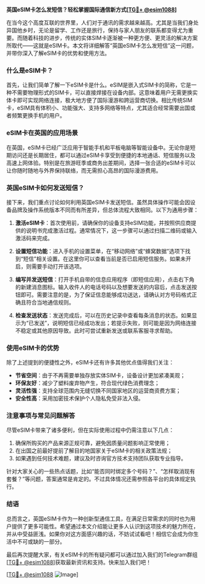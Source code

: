 **英国eSIM卡怎么发短信？轻松掌握国际通信新方式[[TG💪+ @esim1088](https://t.me/s/esim1088)]**

在当今这个高度互联的世界里，人们对于通讯的需求越来越高。尤其是当我们身处异国他乡时，无论是留学、工作还是旅行，保持与家人朋友的联系都变得尤为重要。而随着科技的进步，传统的实体SIM卡逐渐被一种更方便、更灵活的解决方案所取代——这就是eSIM卡。本文将详细解答“英国eSIM卡怎么发短信”这一问题，并带你深入了解eSIM卡的优势和使用方法。

### 什么是eSIM卡？

首先，让我们简单了解一下eSIM卡是什么。eSIM是嵌入式SIM卡的简称，它是一种不需要物理形式的SIM卡，可以直接焊接在设备内部。这意味着用户无需更换实体卡即可实现网络连接，极大地方便了国际漫游和跨运营商切换。相比传统SIM卡，eSIM具有体积小、功能强大、支持多网络等特点，尤其适合经常需要出国或者频繁更换手机的用户。

### eSIM卡在英国的应用场景

在英国，eSIM卡已经广泛应用于智能手机和平板电脑等智能设备中。无论你是短期访问还是长期居住，都可以通过eSIM卡享受到便捷的本地通话、短信服务以及高速上网体验。特别是在旅游旺季或商务出差期间，选择一张合适的eSIM卡可以让你随时随地与外界保持联络，而无需担心高昂的国际漫游费用。

### 英国eSIM卡如何发送短信？

接下来，我们重点讨论如何利用英国eSIM卡发送短信。虽然具体操作可能会因设备品牌及操作系统版本不同而有所差异，但总体流程大致相同。以下为通用步骤：

1. **激活eSIM卡**：首次使用前，请确保你的设备支持eSIM功能，并按照供应商提供的说明书完成激活过程。通常情况下，这一步骤可以通过扫描二维码或输入激活码来完成。
   
2. **设置短信功能**：进入手机的设置菜单，在“移动网络”或“蜂窝数据”选项下找到“短信”相关设置。在这里你可以查看当前是否已启用短信服务。如果未开启，则需要手动打开该选项。

3. **编写并发送短信**：打开手机自带的信息应用程序（即短信应用），点击右下角的新建消息图标。输入收件人的电话号码以及想要发送的内容后，点击发送按钮即可。需要注意的是，为了保证信息能够成功送达，请确认对方号码格式正确且符合当地通信规则。

4. **检查发送状态**：发送完成后，可以在历史记录中查看每条消息的状态。如果显示为“已发送”，说明短信已经成功发出；若提示失败，则可能是因为网络连接不稳定或其他原因导致。此时可尝试重新发送或联系客服寻求帮助。

### 使用eSIM卡的优势

除了上述提到的便捷性之外，eSIM卡还有许多其他优点值得我们关注：

- **节省空间**：由于不再需要单独存放实体SIM卡，设备设计更加紧凑美观；
- **环保友好**：减少了塑料废弃物产生，符合现代绿色消费理念；
- **灵活性强**：支持全球范围内无缝切换不同国家地区的运营商资费方案；
- **安全性高**：采用加密技术保护个人隐私免受非法入侵。

### 注意事项与常见问题解答

尽管eSIM卡带来了诸多便利，但在实际使用过程中仍需注意以下几点：

1. 确保所购买的产品来源正规可靠，避免因质量问题影响正常使用；
2. 在出国之前最好提前了解目的地国家关于eSIM卡的相关政策法规；
3. 如果遇到任何技术难题，建议及时咨询官方技术支持团队获取专业指导。

针对大家关心的一些热点话题，比如“能否同时绑定多个号码？”、“怎样取消现有套餐？”等问题，答案通常是肯定的。不过具体情况还需参照各平台的具体规定执行。

### 结语

总而言之，英国eSIM卡作为一种创新型通信工具，在满足日常需求的同时也为用户提供了更多可能性。希望通过本文介绍能让更多人认识到这项技术的魅力所在，并从中受益匪浅。如果你对这方面感兴趣的话，不妨试试看吧！相信它会成为你生活中不可或缺的一部分。

最后再次提醒大家，有关eSIM卡的所有疑问都可以通过加入我们的Telegram群组[[TG💪+ @esim1088](https://t.me/s/esim1088)]获取最新资讯和支持。快来加入我们吧！

[[TG💪+ @esim1088](https://t.me/s/esim1088) ![Image](https://i.postimg.cc/4NQfJmqS/Snipaste-2025-05-13-00-14-12.png)]